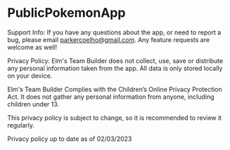 # PublicPokemonApp
Support Info:
If you have any questions about the app, or need to report a bug, please email parkercoelho@gmail.com. Any feature requests are welcome as well!


Privacy Policy:
Elm's Team Builder does not collect, use, save or distribute any personal information taken from the app. All data is only stored locally on your device.

Elm's Team Builder Complies with the Children’s Online Privacy Protection Act. It does not gather any personal information from anyone, including children under 13.

This privacy policy is subject to change, so it is recommended to review it regularly.

Privacy policy up to date as of 02/03/2023

